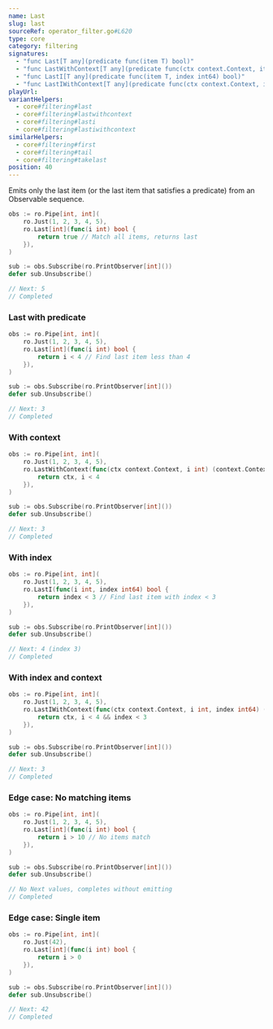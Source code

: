 ```yaml
---
name: Last
slug: last
sourceRef: operator_filter.go#L620
type: core
category: filtering
signatures:
  - "func Last[T any](predicate func(item T) bool)"
  - "func LastWithContext[T any](predicate func(ctx context.Context, item T) (context.Context, bool))"
  - "func LastI[T any](predicate func(item T, index int64) bool)"
  - "func LastIWithContext[T any](predicate func(ctx context.Context, item T, index int64) (context.Context, bool))"
playUrl:
variantHelpers:
  - core#filtering#last
  - core#filtering#lastwithcontext
  - core#filtering#lasti
  - core#filtering#lastiwithcontext
similarHelpers:
  - core#filtering#first
  - core#filtering#tail
  - core#filtering#takelast
position: 40
---
```


Emits only the last item (or the last item that satisfies a predicate) from an Observable sequence.

```go
obs := ro.Pipe[int, int](
    ro.Just(1, 2, 3, 4, 5),
    ro.Last[int](func(i int) bool {
        return true // Match all items, returns last
    }),
)

sub := obs.Subscribe(ro.PrintObserver[int]())
defer sub.Unsubscribe()

// Next: 5
// Completed
```

### Last with predicate

```go
obs := ro.Pipe[int, int](
    ro.Just(1, 2, 3, 4, 5),
    ro.Last[int](func(i int) bool {
        return i < 4 // Find last item less than 4
    }),
)

sub := obs.Subscribe(ro.PrintObserver[int]())
defer sub.Unsubscribe()

// Next: 3
// Completed
```

### With context

```go
obs := ro.Pipe[int, int](
    ro.Just(1, 2, 3, 4, 5),
    ro.LastWithContext(func(ctx context.Context, i int) (context.Context, bool) {
        return ctx, i < 4
    }),
)

sub := obs.Subscribe(ro.PrintObserver[int]())
defer sub.Unsubscribe()

// Next: 3
// Completed
```

### With index

```go
obs := ro.Pipe[int, int](
    ro.Just(1, 2, 3, 4, 5),
    ro.LastI(func(i int, index int64) bool {
        return index < 3 // Find last item with index < 3
    }),
)

sub := obs.Subscribe(ro.PrintObserver[int]())
defer sub.Unsubscribe()

// Next: 4 (index 3)
// Completed
```

### With index and context

```go
obs := ro.Pipe[int, int](
    ro.Just(1, 2, 3, 4, 5),
    ro.LastIWithContext(func(ctx context.Context, i int, index int64) (context.Context, bool) {
        return ctx, i < 4 && index < 3
    }),
)

sub := obs.Subscribe(ro.PrintObserver[int]())
defer sub.Unsubscribe()

// Next: 3
// Completed
```

### Edge case: No matching items

```go
obs := ro.Pipe[int, int](
    ro.Just(1, 2, 3, 4, 5),
    ro.Last[int](func(i int) bool {
        return i > 10 // No items match
    }),
)

sub := obs.Subscribe(ro.PrintObserver[int]())
defer sub.Unsubscribe()

// No Next values, completes without emitting
// Completed
```

### Edge case: Single item

```go
obs := ro.Pipe[int, int](
    ro.Just(42),
    ro.Last[int](func(i int) bool {
        return i > 0
    }),
)

sub := obs.Subscribe(ro.PrintObserver[int]())
defer sub.Unsubscribe()

// Next: 42
// Completed
```